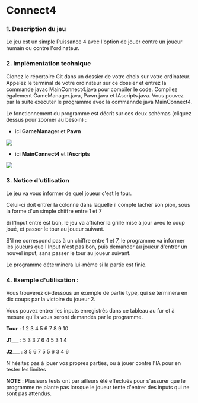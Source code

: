 # Connect4


### 1. Description du jeu

  Le jeu est un simple Puissance 4 avec l'option de jouer contre un joueur humain ou contre l'ordinateur.

### 2. Implémentation technique

  Clonez le répertoire Git dans un dossier de votre choix sur votre ordinateur. Appelez le terminal de votre ordinateur sur ce dossier et entrez la commande javac MainConnect4.java pour compiler le code. Compilez également GameManager.java, Pawn.java et IAscripts.java. Vous pouvez par la suite executer le programme avec la commannde java MainConnect4.
  
  Le fonctionnement du programme est décrit sur ces deux schémas (cliquez dessus pour zoomer au besoin) :
  
  - ici **GameManager** et **Pawn**
  
  ![](https://i.imgur.com/slGNBm2.png)
  
  - ici **MainConnect4** et **IAscripts** 
  
  ![](https://i.imgur.com/u1f5j9i.png)

### 3. Notice d'utilisation

  Le jeu va vous informer de quel joueur c'est le tour.
  
  Celui-ci doit entrer la colonne dans laquelle il compte lacher son pion, sous la forme d'un simple chiffre entre 1 et 7
  
  Si l'Input entré est bon, le jeu va afficher la grille mise à jour avec le coup joué, et passer le tour au joueur suivant.
  
  S'il ne correspond pas à un chiffre entre 1 et 7, le programme va informer les joueurs que l'Input n'est pas bon, puis demander
  au joueur d'entrer un nouvel input, sans passer le tour au joueur suivant.
  
  Le programme déterminera lui-même si la partie est finie.

### 4. Exemple d'utilisation :

  Vous trouverez ci-dessous un exemple de partie type, qui se terminera en dix coups par la victoire du joueur 2.
  
  Vous pouvez entrer les inputs enregistrés dans ce tableau au fur et à mesure qu'ils vous seront demandés par le programme.

  **Tour**  : 1 2 3 4 5 6 7 8 9 10
  
  **J1**___ : 5 3 3 7 6 4 5 3 1 4
  
  **J2**___ : 3 5 6 7 5 5 6 3 4 6
  
  
  N'hésitez pas à jouer vos propres parties, ou à jouer contre l'IA pour en tester les limites
  
  **NOTE** : Plusieurs tests ont par ailleurs été effectués pour s'assurer que le programme ne plante pas lorsque le joueur tente d'entrer des inputs qui ne sont pas attendus.
  
